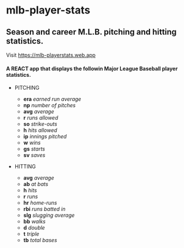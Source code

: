 # mlb-player-stats


## Season and career M.L.B. pitching and hitting statistics.

Visit https://mlb-playerstats.web.app

#### A REACT app that displays the followin Major League Baseball player statistics.


* PITCHING
  * **era**    *earned run average*
  * **np**     *number of pitches*
  * **avg**   *average*
  * **r**      *runs allowed*
  * **so**     *strike-outs*
  * **h**      *hits allowed*
  * **ip**     *innings pitched*
  * **w**      *wins*
  * **gs**     *starts*
  * **sv**     *saves*

* HITTING
  * **avg** *average*
  * **ab** *at bats*
  * **h** *hits*
  * **r** *runs*
  * **hr** *home-runs*
  * **rbi** *runs batted in*
  * **slg** *slugging average*
  * **bb** *walks*
  * **d** *double*
  * **t** *triple*
  * **tb** *total bases*
